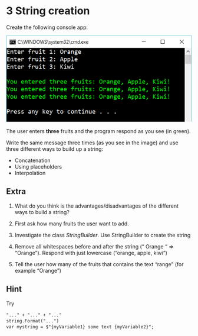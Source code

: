 ﻿# 3 String creation

Create the following console app:

![File3](3.png)

The user enters **three** fruits and the program respond as you see (in green).

Write the same message three times (as you see in the image) and use three different ways to build up a string:

- Concatenation
- Using placeholders
- Interpolation

## Extra

1. What do you think is the advantages/disadvantages of the different ways to build a string?

2. First ask how many fruits the user want to add. 

3. Investigate the class *StringBuilder*. Use StringBuilder to create the string

4. Remove all whitespaces before and after the string (“   Orange  “ => “Orange”). Respond with just lowercase (“orange, apple, kiwi”)

5. Tell the user how many of the fruits that contains the text “range” (for example “Orange”)

## Hint

Try

	"..." + "..." + "..."
    string.Format("...")
    var mystring = $"{myVariable1} some text {myVariable2}";